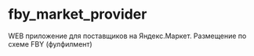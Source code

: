# fby_market_provider

WEB приложение для поставщиков на Яндекс.Маркет. Размещение по схеме FBY (фулфилмент)
